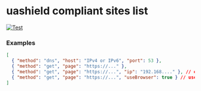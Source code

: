 # uashield compliant sites list 

[![Test](https://github.com/xlenz/sites/actions/workflows/test.yml/badge.svg)](https://github.com/xlenz/sites/actions/workflows/test.yml)

### Examples

```json
[
  { "method": "dns", "host": "IPv4 or IPv6", "port": 53 },
  { "method": "get", "page": "https://..." },
  { "method": "get", "page": "https://...", "ip": "192.168...." }, // override the ip address with a static one
  { "method": "get", "page": "https://...", "useBrowser": true } // use real browser to overcome antiddos protection
]
```
